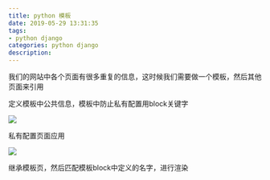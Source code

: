 ```yaml
---
title: python 模板
date: 2019-05-29 13:31:35
tags: 
- python django 
categories: python django 
description: 
---
```

我们的网站中各个页面有很多重复的信息，这时候我们需要做一个模板，然后其他页面来引用

定义模板中公共信息，模板中防止私有配置用block关键字

![](584421-20190402231019946-523881115.png)

私有配置页面应用

![](584421-20190402231050909-1039897500.png)

继承模板页，然后匹配模板block中定义的名字，进行渲染
